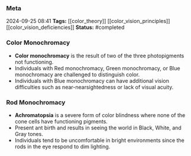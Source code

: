 ### Meta
2024-09-25 08:41
**Tags:** [[color_theory]] [[color_vision_principles]] [[color_vision_deficiencies]]
**Status:** #completed 

### Color Monochromacy
- **Color monochromacy** is the result of two of the three photopigments not functioning.
- Individuals with Red monochromacy,  Green monochromacy, or Blue monochromacy are challenged to distinguish color.
- Individuals with Blue monochromacy can have additional vision difficulties such as near-nearsightedness or lack of visual acuity.

### Rod Monochromacy
- **Achromatopsia** is a severe form of color blindness where none of the cone cells have functioning pigments.
- Present ant birth and results in seeing the world in Black, White, and Gray tones.
- Individuals tend to be uncomfortable in bright environments since the rods in the eye respond to dim lighting.